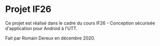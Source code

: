 # Projet IF26

Ce projet est réalisé dans le cadre du cours IF26 - Conception sécurisée d'application pour Android à l'UTT.


Fait par Romain Dereux en décembre 2020.